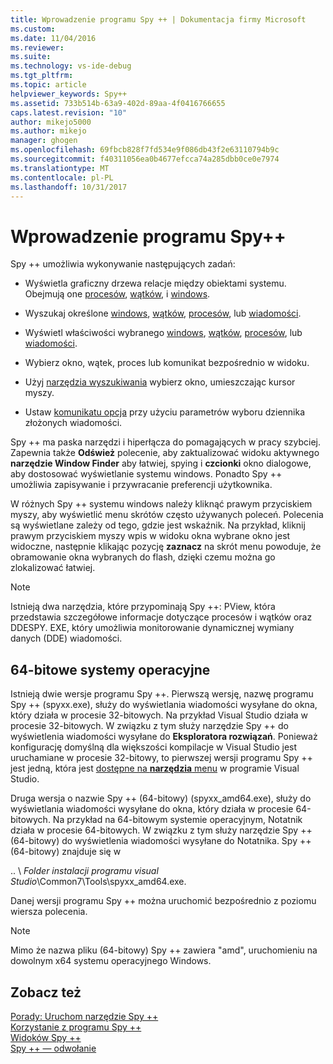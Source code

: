 ```yaml
---
title: Wprowadzenie programu Spy ++ | Dokumentacja firmy Microsoft
ms.custom: 
ms.date: 11/04/2016
ms.reviewer: 
ms.suite: 
ms.technology: vs-ide-debug
ms.tgt_pltfrm: 
ms.topic: article
helpviewer_keywords: Spy++
ms.assetid: 733b514b-63a9-402d-89aa-4f0416766655
caps.latest.revision: "10"
author: mikejo5000
ms.author: mikejo
manager: ghogen
ms.openlocfilehash: 69fbcb828f7fd534e9f086db43f2e63110794b9c
ms.sourcegitcommit: f40311056ea0b4677efcca74a285dbb0ce0e7974
ms.translationtype: MT
ms.contentlocale: pl-PL
ms.lasthandoff: 10/31/2017
---
```

# <a name="introducing-spy"></a>Wprowadzenie programu Spy++
Spy ++ umożliwia wykonywanie następujących zadań:  
  
-   Wyświetla graficzny drzewa relacje między obiektami systemu. Obejmują one [procesów](../debugger/processes-view.md), [wątków](../debugger/threads-view.md), i [windows](../debugger/windows-view.md).  
  
-   Wyszukaj określone [windows](../debugger/how-to-search-for-a-window-in-windows-view.md), [wątków](../debugger/how-to-search-for-a-thread-in-threads-view.md), [procesów](../debugger/how-to-search-for-a-process-in-processes-view.md), lub [wiadomości](../debugger/how-to-search-for-a-message-in-messages-view.md).  
  
-   Wyświetl właściwości wybranego [windows](../debugger/how-to-display-window-properties.md), [wątków](../debugger/how-to-display-thread-properties.md), [procesów](../debugger/how-to-display-process-properties.md), lub [wiadomości](../debugger/how-to-display-message-properties.md).  
  
-   Wybierz okno, wątek, proces lub komunikat bezpośrednio w widoku.  
  
-   Użyj [narzędzia wyszukiwania](../debugger/how-to-use-the-finder-tool.md) wybierz okno, umieszczając kursor myszy.  
  
-   Ustaw [komunikatu opcja](../debugger/how-to-open-messages-view-from-find-window.md) przy użyciu parametrów wyboru dziennika złożonych wiadomości.  
  
 Spy ++ ma paska narzędzi i hiperłącza do pomagających w pracy szybciej. Zapewnia także **Odśwież** polecenie, aby zaktualizować widoku aktywnego **narzędzie Window Finder** aby łatwiej, spying i **czcionki** okno dialogowe, aby dostosować wyświetlanie systemu windows. Ponadto Spy ++ umożliwia zapisywanie i przywracanie preferencji użytkownika.  
  
 W różnych Spy ++ systemu windows należy kliknąć prawym przyciskiem myszy, aby wyświetlić menu skrótów często używanych poleceń. Polecenia są wyświetlane zależy od tego, gdzie jest wskaźnik. Na przykład, kliknij prawym przyciskiem myszy wpis w widoku okna wybrane okno jest widoczne, następnie klikając pozycję **zaznacz** na skrót menu powoduje, że obramowanie okna wybranych do flash, dzięki czemu można go zlokalizować łatwiej.  
  
> [!NOTE]
>  Istnieją dwa narzędzia, które przypominają Spy ++: PView, która przedstawia szczegółowe informacje dotyczące procesów i wątków oraz DDESPY. EXE, który umożliwia monitorowanie dynamicznej wymiany danych (DDE) wiadomości.  
  
## <a name="64-bit-operating-systems"></a>64-bitowe systemy operacyjne  
 Istnieją dwie wersje programu Spy ++. Pierwszą wersję, nazwę programu Spy ++ (spyxx.exe), służy do wyświetlania wiadomości wysyłane do okna, który działa w procesie 32-bitowych. Na przykład Visual Studio działa w procesie 32-bitowych. W związku z tym służy narzędzie Spy ++ do wyświetlenia wiadomości wysyłane do **Eksploratora rozwiązań**. Ponieważ konfigurację domyślną dla większości kompilacje w Visual Studio jest uruchamiane w procesie 32-bitowy, to pierwszej wersji programu Spy ++ jest jedną, która jest [dostępne na **narzędzia** menu](../debugger/how-to-start-spy-increment.md) w programie Visual Studio.  
  
 Druga wersja o nazwie Spy ++ (64-bitowy) (spyxx_amd64.exe), służy do wyświetlania wiadomości wysyłane do okna, który działa w procesie 64-bitowych. Na przykład na 64-bitowym systemie operacyjnym, Notatnik działa w procesie 64-bitowych. W związku z tym służy narzędzie Spy ++ (64-bitowy) do wyświetlenia wiadomości wysyłane do Notatnika. Spy ++ (64-bitowy) znajduje się w  
  
 .. \\ *Folder instalacji programu visual Studio*\Common7\Tools\spyxx_amd64.exe.  
  
 Danej wersji programu Spy ++ można uruchomić bezpośrednio z poziomu wiersza polecenia.  
  
> [!NOTE]
>  Mimo że nazwa pliku (64-bitowy) Spy ++ zawiera "amd", uruchomieniu na dowolnym x64 systemu operacyjnego Windows.  
  
## <a name="see-also"></a>Zobacz też 
 [Porady: Uruchom narzędzie Spy ++](../debugger/how-to-start-spy-increment.md)   
 [Korzystanie z programu Spy ++](../debugger/using-spy-increment.md)   
 [Widoków Spy ++](../debugger/spy-increment-views.md)   
 [Spy ++ — odwołanie](../debugger/spy-increment-reference.md)